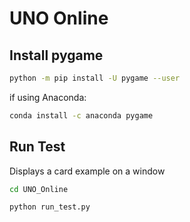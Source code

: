 # UNO Online
## Install pygame
```sh
python -m pip install -U pygame --user
```

if using Anaconda:
```sh
conda install -c anaconda pygame
```
## Run Test
Displays a card example on a window
```sh
cd UNO_Online
```

```sh
python run_test.py
```